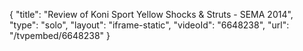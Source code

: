{
    "title": "Review of Koni Sport Yellow Shocks & Struts - SEMA 2014",
    "type": "solo",
    "layout": "iframe-static",
    "videoId": "6648238",
    "url": "\/tvpembed\/6648238"
}